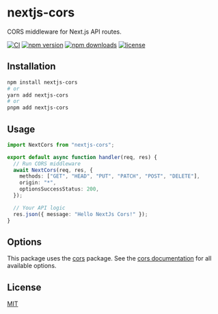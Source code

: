 # nextjs-cors

CORS middleware for Next.js API routes.

[![CI](https://github.com/yonycalsin/nextjs-cors/actions/workflows/ci.yml/badge.svg)](https://github.com/yonycalsin/nextjs-cors/actions/workflows/ci.yml)
[![npm version](https://img.shields.io/npm/v/nextjs-cors)](https://www.npmjs.com/package/nextjs-cors)
[![npm downloads](https://img.shields.io/npm/dm/nextjs-cors)](https://www.npmjs.com/package/nextjs-cors)
[![license](https://img.shields.io/npm/l/nextjs-cors)](LICENSE)

## Installation

```bash
npm install nextjs-cors
# or
yarn add nextjs-cors
# or
pnpm add nextjs-cors
```

## Usage

```ts
import NextCors from "nextjs-cors";

export default async function handler(req, res) {
  // Run CORS middleware
  await NextCors(req, res, {
    methods: ["GET", "HEAD", "PUT", "PATCH", "POST", "DELETE"],
    origin: "*",
    optionsSuccessStatus: 200,
  });

  // Your API logic
  res.json({ message: "Hello NextJs Cors!" });
}
```

## Options

This package uses the [cors](https://github.com/expressjs/cors) package. See the [cors documentation](https://github.com/expressjs/cors#configuration-options) for all available options.

## License

[MIT](LICENSE)
